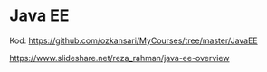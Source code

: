 # Java EE

Kod: https://github.com/ozkansari/MyCourses/tree/master/JavaEE

https://www.slideshare.net/reza_rahman/java-ee-overview